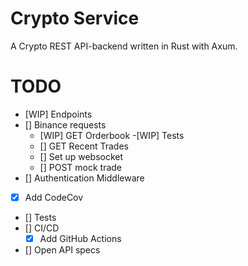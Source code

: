 # Crypto Service
A Crypto REST API-backend written in Rust with Axum. 

# TODO
- [WIP] Endpoints
- [] Binance requests
    - [WIP] GET Orderbook
        -[WIP] Tests
    - [] GET Recent Trades
    - [] Set up websocket
    - [] POST mock trade
- [] Authentication Middleware
- [x] Add CodeCov
- [] Tests
- [] CI/CD
    - [x] Add GitHub Actions
- [] Open API specs